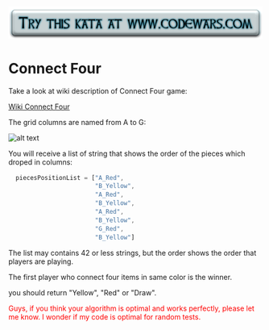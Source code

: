 
[![Try it](https://raw.githubusercontent.com/EricRamirezS/codewars/master/etc/tryme.png)](https://www.codewars.com/kata/56882731514ec3ec3d000009/)

# Connect Four

Take a look at wiki description of Connect Four game:

[Wiki Connect Four](https://en.wikipedia.org/wiki/Connect_Four)

The grid columns are named from A to G:

![alt text](http://crowd-multilogue.com/Images/Codewars/KataConnectFourWinner.jpg)

You will receive a list of string that shows the order of the pieces which droped in columns:

```javascript
  piecesPositionList = ["A_Red",
                        "B_Yellow",
                        "A_Red",
                        "B_Yellow",
                        "A_Red",
                        "B_Yellow",
                        "G_Red",
                        "B_Yellow"]
```

The list may contains 42 or less strings, but the order shows the order that players are playing.

The first player who connect four items in same color is the winner.

you should return "Yellow", "Red" or "Draw".



<font color="red">Guys, if you think your algorithm is optimal and works perfectly, please let me know. I wonder if my code is optimal for random tests.</font>
